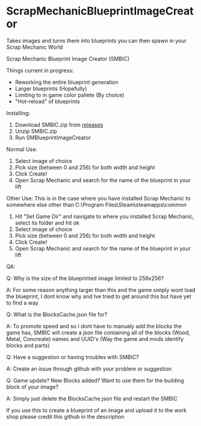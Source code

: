 # ScrapMechanicBlueprintImageCreator
Takes images and turns them into blueprints you can then spawn in your Scrap Mechanic World

Scrap Mechanic Blueprint Image Creator (SMBIC)

Things current in progress:
- Reworking the entire blueprint generation
- Larger blueprints (Hopefully)
- Limiting to in game color pallete (By choice)
- "Hot-reload" of blueprints


Installing:
1. Download SMBIC.zip from [releases](https://github.com/Nova1545/ScrapMechanicBlueprintImageCreator/releases/tag/1.0)
2. Unzip SMBIC.zip
3. Run SMBlueprintImageCreator

Normal Use:
1. Select image of choice
2. Pick size (between 0 and 256) for both width and height
3. Click Create!
4. Open Scrap Mechanic and search for the name of the blueprint in your lift

Other Use:
This is in the case where you have installed Scrap Mechanic to somewhere else other than C:\Program Files\Steam\steamapps\common
1. Hit "Set Game Dir" and navigate to where you installed Scrap Mechanic, select its folder and hit ok
2. Select image of choice
3. Pick size (between 0 and 256) for both width and height
4. Click Create!
5. Open Scrap Mechanic and search for the name of the blueprint in your lift

QA:

Q: Why is the size of the blueprinted image limited to 256x256?

A: For some reason anything larger than this and the game simply wont load the blueprint, I dont know why and Ive tried to get around this but have yet to find a way


Q: What is the BlocksCache.json file for?

A: To promote speed and so I dont have to manualy add the blocks the game has, SMBIC will create a json file containing all of the blocks (Wood, Metal, Concreate) names and UUID's (Way the game and mods identify blocks and parts)


Q: Have a suggestion or having troubles with SMBIC?

A: Create an issue through github with your problem or suggestion


Q: Game update? New Blocks added? Want to use them for the building block of your image?

A: Simply just delete the BlocksCache.json file and restart the SMBIC

If you use this to create a blueprint of an image and upload it to the work shop please credit this github in the description
